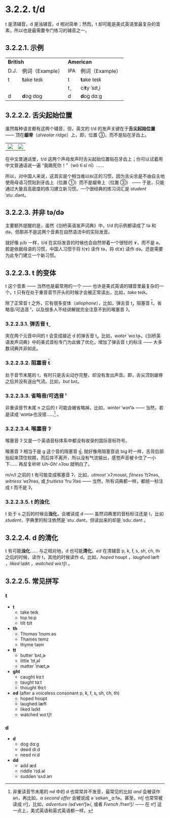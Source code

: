 # 3.2.2. <span class="pho">t</span>/<span class="pho">d</span>

<span class="pho">t</span> 是清辅音，<span class="pho">d</span> 是浊辅音。<span class="pho">d</span> 相对简单；然而，<span class="pho">t</span> 却可能是美式英语里最复杂的音素，所以也是最需要专门练习的辅音之一。

## 3.2.2.1. 示例

<table>
<tbody>
<tr>
<td colspan="2"><strong>British</strong></td>
<td colspan="2"><strong>American</strong></td>
</tr>
<tr>
<td>D.J.</td>
<td>例词（Example）</td>
<td>IPA</td>
<td>例词（Example）</td>
</tr>
<tr>
<td><span class="pho">t</span><span class="speak-word-inline" data-audio-uk-male="/audios/uk_phonetics_sound_town_2023feb.mp3"></span></td>
<td><b>t</b>ake <span class="pho alt">teɪk</span><span class="speak-word-inline" data-audio-uk-female="/audios/take-uk-female.mp3" data-audio-uk-male="/audios/take-uk-male.mp3"></span></td>
<td><span class="pho">t</span><span class="speak-word-inline" data-audio-us-male="/audios/us_phonetics_sound_town_2023feb.mp3"></span></td>
<td><b>t</b>ake <span class="pho alt">teɪk</span><span class="speak-word-inline" data-audio-us-female="/audios/take-us-female.mp3" data-audio-us-male="/audios/take-us-male.mp3"></span></td>
</tr>
<tr>
<td></td>
<td></td>
<td><span class="pho">t̬</span><span class="speak-word-inline" data-audio-us-male="/audios/us_phonetics_sound_cutting_2023feb.mp3"></span></td>
<td>ci<b>t</b>y <span class="pho alt">ˈsɪt̬.i</span><span class="speak-word-inline" data-audio-us-female="/audios/city-us-female.mp3" data-audio-us-male="/audios/city-us-male.mp3"></span></td>
</tr>
<tr>
<td><span class="pho">d</span><span class="speak-word-inline" data-audio-uk-male="/audios/uk_phonetics_sound_day_2023feb_001.mp3"></span></td>
<td><b>d</b>og <span class="pho alt">dɒɡ</span><span class="speak-word-inline" data-audio-uk-female="/audios/dog-uk-female.mp3" data-audio-uk-male="/audios/dog-uk-male.mp3"></span></td>
<td><span class="pho">d</span><span class="speak-word-inline" data-audio-us-male="/audios/us_phonetics_sound_day_2023feb_001.mp3"></span></td>
<td><b>d</b>og <span class="pho alt">dɑːɡ</span><span class="speak-word-inline" data-audio-us-female="/audios/dog-us-female.mp3" data-audio-us-male="/audios/dog-us-male.mp3"></span></td>
</tr>
</tbody>
</table>

## 3.2.2.2. 舌尖起始位置

虽然每种语言都有这两个辅音，但，英文的 <span class="pho">t/d</span> 的发声关键在于**舌尖起始位置** —— 顶在**龈脊**（*alveolar ridge*）上，即，位置 ③，而不是贴在牙齿上。

<table>
<tbody>
<tr>
<td><img src="/images/articulator-tongue-tip-positions.svg"></img></td>
<td><img src="/images/articulator-tongue-tip-td.svg"></img></td>
</tr>
</tbody>
</table>

在中文普通话里，<span class="pho">t/d</span> 这两个声母发声时舌尖起始位置贴在牙齿上；你可以试着用中文普通话说一遍 “我踢死你！”（<span class="pho">wǒ tī sǐ nǐ</span>）<span class="speak-word-inline" data-audio-other="/audios/我踢死你-zh-cn-male.mp3"></span>……

所以，对中国人来说，这其实是个相当难以纠正的习惯，因为舌尖总是不由自主地使用母语习惯贴到牙齿上（位置 ①）而不是龈脊上（位置 ③） —— 于是，只能通过大量且高密度的练习建立新习惯。一个很经典的练习词汇是 *student* <span class="pho alt">ˈstuː.dənt</span><span class="speak-word-inline" data-audio-us-male="/audios/student-us-male.mp3" data-audio-us-female="/audios/student-us-female.mp3"></span>。

## 3.2.2.3. 并非 <span class="pho">tə/də</span>

主要额外提醒的是，虽然《剑桥英语发声词典》中，<span class="pho">t/d</span> 的示例都读成了 <span class="pho">tə</span><span class="speak-word-inline" data-audio-us-male="/audios/us_phonetics_sound_town_2023feb.mp3"></span> 和 <span class="pho">də</span><span class="speak-word-inline" data-audio-us-male="/audios/us_phonetics_sound_day_2023feb_001.mp3"></span>，但那并不是这两个音素在自然语流中的实际发音。

就好像 <span class="pho">p/b</span> 一样，<span class="pho">t/d</span> 在实际发音的时候也会自然带着一个很轻的 <span class="pho">ɤ</span>，而不是 <span class="pho">ə</span>。若是依据母语的习惯，中国人习惯于将 <span class="pho">t(ɤ)</span> 读作 <span class="pho">tə</span>，将 <span class="pho">d(ɤ)</span> 读作 <span class="pho">də</span>。还是需要为此专门建立一个新习惯。

## 3.2.2.3. <span class="pho">t</span> 的变体

<span class="pho">t</span> 这个音素 —— 当然也是最常用的一个 —— 也许是美式英语的辅音里最复杂的一个。t 只有在处于重音音节开头的时候才会被正常读出，比如，*take* <span class="pho alt">teɪk</span><span class="speak-word-inline" data-audio-us-male="/audios/take-us-male.mp3" data-audio-us-female="/audios/take-us-female.mp3"></span>。

除了正常音 <span class="pho">t</span> 之外，它有很多变体（*allophone*），比如，弹舌音 <span class="pho">t̬</span>，阻塞音 <span class="pho">t̚</span>，省略音/可选音 <span class="pho">ᵗ</span>，以及很多人不经讲解就完全注意不到的喉塞音 <span class="pho">ʔ</span>。

### 3.2.2.3.1. 弹舌音 <span class="pho">t̬</span>

夹在两个元音中间的 <span class="pho">t</span> 会变成接近 <span class="pho">d</span> 的弹舌音 <span class="pho">t̬</span>，比如，*water* <span class="pho alt">ˈwɑːt̬ɚ</span><span class="speak-word-inline" data-audio-us-male="/audios/water-us-male.mp3" data-audio-us-female="/audios/water-us-female.mp3"></span>。《剑桥英语发声词典》中的美式音标专门为此做了优化，增加了弹舌音 <span class="pho">t̬</span> 的标注 —— 大多数词典并非如此。

### 3.2.2.3.2. 阻塞音 <span class="pho">t̚</span>

处于音节末尾的 <span class="pho">t</span>，有时只是舌尖动作完整，却没有发出声音。即，舌尖顶到龈脊之后并没有送出气流。比如，*but* <span class="pho alt">bʌt̚</span><span class="speak-word-inline" data-audio-us-male="/audios/but-stop-us-male.mp3" data-audio-us-female="/audios/but-stop-us-female.mp3"></span>。

### 3.2.2.3.3. 省略音/可选音 <span class="pho">ᵗ</span>

非重读音节末尾 <span class="pho">n</span> 之后的 <span class="pho">t</span> 可能会被省略掉，比如，*winter* <span class="pho alt">ˈwɪnᵗɚ</span><span class="speak-word-inline" data-audio-us-male="/audios/winter-optional-us-male.mp3" data-audio-us-female="/audios/winter-optional-us-female.mp3"></span> —— 当然，若是读成 <span class="pho alt">ˈwɪntɚ</span><span class="speak-word-inline" data-audio-us-male="/audios/winter-us-male.mp3" data-audio-us-female="/audios/winter-us-female.mp3"></span>也没错……[^1] 。

### 3.2.2.3.4. 喉塞音 <span class="pho">ʔ</span>

喉塞音 <span class="pho">ʔ</span> 又是一个英语音标体系中都没有收录的国际音标符号。

喉塞音 <span class="pho">ʔ</span> 相当于是 <span class="pho">g</span> 这个音的阻塞音 <span class="pho">g̚</span>, 就好像用阻塞音说 big 时一样，舌背后部抬起来顶住软腭，而后并不离开，所以没有气流输出，感觉声音被卡住了一小下…… 再反复听听 *Uh-Oh!* <span class="pho alt">ʌʔoʊ</span><span class="speak-word-inline" data-audio-us-female="/audios/Uh-Oh.mp3"></span> 就明白了。

<span class="pho">m/n/l</span> 之前的 <span class="pho">t</span> 有可能变成喉塞音 <span class="pho">ʔ</span>，比如，*utmost* <span class="pho alt">ˈʌʔˌmoʊst</span><span class="speak-word-inline" data-audio-us-male="/audios/utmost-us-male.mp3" data-audio-us-female="/audios/utmost-us-female.mp3"></span>, *fitness* <span class="pho alt">ˈfɪʔnəs</span><span class="speak-word-inline" data-audio-us-male="/audios/fitness-us-male.mp3" data-audio-us-female="/audios/fitness-us-female.mp3"></span>, *witness* <span class="pho alt">ˈwɪʔnəs</span><span class="speak-word-inline" data-audio-us-male="/audios/witness-us-male.mp3" data-audio-us-female="/audios/witness-us-female.mp3"></span>, 或 *fruitless* <span class="pho alt">ˈfruːʔləs</span><span class="speak-word-inline" data-audio-us-male="/audios/fruitless-us-male.mp3" data-audio-us-female="/audios/fruitless-us-female.mp3"></span> —— 当然，所有词典都一样，都统一标注成 <span class="pho">t</span> 而不是 <span class="pho">ʔ</span>。

### 3.2.2.3.5. <span class="pho">t</span> 的浊化

<span class="pho">t</span> 处于 <span class="pho">s</span> 之后的时候会**浊化**，会被读成 <span class="pho">d</span> —— 虽然词典里的音标标注还是 <span class="pho">t</span>，比如 *student*，字典里的标注依然是 <span class="pho alt">ˈstuː.dənt</span>，但读出来的却是 <span class="pho alt">ˈsduː.dənt</span><span class="speak-word-inline" data-audio-us-male="/audios/student-us-male.mp3" data-audio-us-female="/audios/student-us-female.mp3"></span>
。

## 3.2.2.4. <span class="pho">d</span> 的清化

<span class="pho">t</span> 有可能**浊化**…… 与之相对地，<span class="pho">d</span> 也可能**清化**。*ed* 在清辅音 <span class="pho">p</span>, <span class="pho">k</span>, <span class="pho">f</span>, <span class="pho">s</span>, <span class="pho">sh</span>, <span class="pho">ch</span>, <span class="pho">th</span> 之后的时候，读作 <span class="pho">t</span>，其他的时候读作 <span class="pho">d</span>。比如，*hoped* <span class="pho alt">hoʊpt</span> <span class="speak-word-inline" data-audio-us-male="/audios/hoped-us-male.mp3" data-audio-us-female="/audios/hoped-us-female.mp3"></span>，*laughed* <span class="pho alt">læft</span> <span class="speak-word-inline" data-audio-us-male="/audios/laughed-us-male.mp3" data-audio-us-female="/audios/laughed-us-female.mp3"></span>，*liked* <span class="pho alt">laɪkt</span> <span class="speak-word-inline" data-audio-us-male="/audios/liked-us-male.mp3" data-audio-us-female="/audios/liked-us-female.mp3"></span>，*watched* <span class="pho alt">wɑːtʃt</span> <span class="speak-word-inline" data-audio-us-male="/audios/watched-us-male.mp3" data-audio-us-female="/audios/watched-us-female.mp3"></span>。

## 3.2.2.5. 常见拼写

### <span class="pho">t</span>

* **t**
  * take <span class="pho alt">teɪk</span> <span class="speak-word-inline" data-audio-us-male="/audios/take-us-male.mp3" data-audio-us-female="/audios/take-us-female.mp3"></span>
  * top <span class="pho alt">tɑːp</span> <span class="speak-word-inline" data-audio-us-male="/audios/top-us-male.mp3" data-audio-us-female="/audios/top-us-female.mp3"></span>
  * tilt <span class="pho alt">tɪlt</span> <span class="speak-word-inline" data-audio-us-male="/audios/tilt-us-male.mp3" data-audio-us-female="/audios/tilt-us-female.mp3"></span>
* **th**
  * Thomas <span class="pho alt">ˈtoʊm.əs</span> <span class="speak-word-inline" data-audio-us-male="/audios/thomas-us-male.mp3" data-audio-us-female="/audios/thomas-us-female.mp3"></span>
  * Thames <span class="pho alt">temz</span> <span class="speak-word-inline" data-audio-us-male="/audios/thames-us-male.mp3" data-audio-us-female="/audios/thames-us-female.mp3"></span>
  * thyme <span class="pho alt">taɪm</span> <span class="speak-word-inline" data-audio-us-male="/audios/thyme-us-male.mp3" data-audio-us-female="/audios/thyme-us-female.mp3"></span>
* **tt**
  * butter <span class="pho alt">ˈbʌt̬.ɚ</span> <span class="speak-word-inline" data-audio-us-male="/audios/butter-us-male.mp3" data-audio-us-female="/audios/butter-us-female.mp3"></span>
  * little <span class="pho alt">ˈlɪt̬.əl</span> <span class="speak-word-inline" data-audio-us-male="/audios/little-us-male.mp3" data-audio-us-female="/audios/little-us-female.mp3"></span>
  * matter <span class="pho alt">ˈmæt̬.ɚ</span> <span class="speak-word-inline" data-audio-us-male="/audios/matter-us-male.mp3" data-audio-us-female="/audios/matter-us-female.mp3"></span>
* **ght**
  * caught <span class="pho alt">kɑːt</span> <span class="speak-word-inline" data-audio-us-male="/audios/caught-us-male.mp3" data-audio-us-female="/audios/caught-us-female.mp3"></span>
  * taught <span class="pho alt">tɑːt</span> <span class="speak-word-inline" data-audio-us-male="/audios/taught-us-male.mp3" data-audio-us-female="/audios/taught-us-female.mp3"></span>
  * thought <span class="pho alt">θɑːt</span> <span class="speak-word-inline" data-audio-us-male="/audios/thought-us-male.mp3" data-audio-us-female="/audios/thought-us-female.mp3"></span>
* **ed** (after a voiceless consonant <span class="pho">p, k, f, s, sh, ch, th</span>)
  * hoped <span class="pho alt">hoʊpt</span> <span class="speak-word-inline" data-audio-us-male="/audios/hoped-us-male.mp3" data-audio-us-female="/audios/hoped-us-female.mp3"></span>
  * laughed <span class="pho alt">læft</span> <span class="speak-word-inline" data-audio-us-male="/audios/laughed-us-male.mp3" data-audio-us-female="/audios/laughed-us-female.mp3"></span>
  * liked <span class="pho alt">laɪkt</span> <span class="speak-word-inline" data-audio-us-male="/audios/liked-us-male.mp3" data-audio-us-female="/audios/liked-us-female.mp3"></span>
  * watched <span class="pho alt">wɑːtʃt</span> <span class="speak-word-inline" data-audio-us-male="/audios/watched-us-male.mp3" data-audio-us-female="/audios/watched-us-female.mp3"></span>

### <span class="pho">d</span>

* **d**
  * dog <span class="pho alt">dɑːɡ</span> <span class="speak-word-inline" data-audio-us-male="/audios/dog-us-male.mp3" data-audio-us-female="/audios/dog-us-female.mp3"></span>
  * deed <span class="pho alt">diːd</span> <span class="speak-word-inline" data-audio-us-male="/audios/deed-us-male.mp3" data-audio-us-female="/audios/deed-us-female.mp3"></span>
  * need <span class="pho alt">niːd</span> <span class="speak-word-inline" data-audio-us-male="/audios/need-us-male.mp3" data-audio-us-female="/audios/need-us-female.mp3"></span>
* **dd**
  * add <span class="pho alt">æd</span> <span class="speak-word-inline" data-audio-us-male="/audios/add-us-male.mp3" data-audio-us-female="/audios/add-us-female.mp3"></span>
  * riddle <span class="pho alt">ˈrɪd.əl</span> <span class="speak-word-inline" data-audio-us-male="/audios/riddle-us-male.mp3" data-audio-us-female="/audios/riddle-us-female.mp3"></span>
  * sudden <span class="pho alt">ˈsʌd.ən</span> <span class="speak-word-inline" data-audio-us-male="/audios/sudden-us-male.mp3" data-audio-us-female="/audios/sudden-us-female.mp3"></span>

[^1]: 非重读音节末尾的 *nd* 中的 <span class="pho">d</span> 也常常并不发音，最常见的比如 *and* 会被读作 <span class="pho alt">ən</span>，再比如，*a second offer* 会被说成 <span class="pho alt">ə ˈsekən‿ɑːfɚ</span>。甚至，<span class="pho">ntʃ</span> 也常常被读成 <span class="pho">nᵗʃ</span>，比如，*adventure* <span class="pho">/ədˈvenᵗʃɚ/</span>, 或者 *French* <span class="pho">/frenᵗʃ/</span> —— 在 <span class="pho">nᵗʃ</span> 这一点上，美式英语和英式英语都一样。